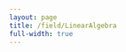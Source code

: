 ```yaml
---
layout: page
title: /field/LinearAlgebra
full-width: true
---
```



<div style=text-align: center>
<object type=image/svg+xml data=/svgs/LinearAlgebra.txt.svg> </object>
</div>
